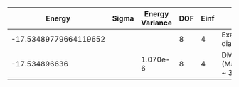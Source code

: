 | Energy                | Sigma | Energy Variance | DOF | Einf | Method                   | Reference |
|-----------------------|-------|-----------------|-----|------|--------------------------|-----------|
| -17.53489779664119652 |       |                 | 8   | 4    | Exact diagonalization    | [code](https://github.com/varbench/methods/blob/main/scripts/Hubbard/square_16_P_4_4/ed_lattice_symmetries.sh) |
| -17.534896636         |       | 1.070e-6        | 8   | 4    | DMRG (MaxBondDim ~ 3200) | TODO: ask Max |
